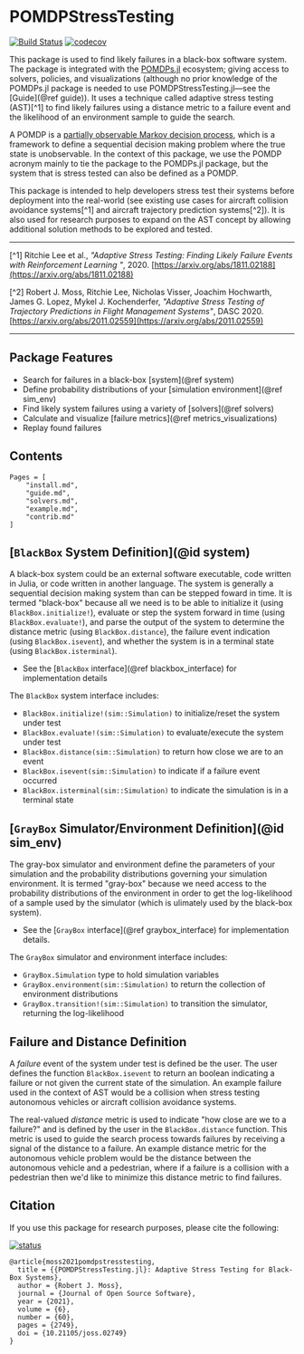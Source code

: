 # POMDPStressTesting
[![Build Status](https://github.com/sisl/POMDPStressTesting.jl/actions/workflows/CI.yml/badge.svg)](https://github.com/sisl/POMDPStressTesting.jl/actions/workflows/CI.yml) [![codecov](https://codecov.io/gh/sisl/POMDPStressTesting.jl/branch/master/graph/badge.svg)](https://codecov.io/gh/sisl/POMDPStressTesting.jl)

This package is used to find likely failures in a black-box software system.
The package is integrated with the [POMDPs.jl](https://github.com/JuliaPOMDP/POMDPs.jl) ecosystem; giving access to solvers, policies, and visualizations (although no prior knowledge of the POMDPs.jl package is needed to use POMDPStressTesting.jl—see the [Guide](@ref guide)). It uses a technique called adaptive stress testing (AST)[^1] to find likely failures using a distance metric to a failure event and the likelihood of an environment sample to guide the search.

A POMDP is a [partially observable Markov decision process](https://en.wikipedia.org/wiki/Partially_observable_Markov_decision_process), which is a framework to define a sequential decision making problem where the true state is unobservable. In the context of this package, we use the POMDP acronym mainly to tie the package to the POMDPs.jl package, but the system that is stress tested can also be defined as a POMDP.

This package is intended to help developers stress test their systems before deployment into the real-world (see existing use cases for aircraft collision avoidance systems[^1] and aircraft trajectory prediction systems[^2]). It is also used for research purposes to expand on the AST concept by allowing additional solution methods to be explored and tested.

---

[^1] Ritchie Lee et al., *"Adaptive Stress Testing: Finding Likely Failure Events with Reinforcement Learning
"*, 2020. [https://arxiv.org/abs/1811.02188](https://arxiv.org/abs/1811.02188)

[^2] Robert J. Moss, Ritchie Lee, Nicholas Visser, Joachim Hochwarth, James G. Lopez, Mykel J. Kochenderfer, *"Adaptive Stress Testing of Trajectory Predictions in Flight Management Systems"*, DASC 2020. [https://arxiv.org/abs/2011.02559](https://arxiv.org/abs/2011.02559)

---

## Package Features
- Search for failures in a black-box [system](@ref system)
- Define probability distributions of your [simulation environment](@ref sim_env)
- Find likely system failures using a variety of [solvers](@ref solvers)
- Calculate and visualize [failure metrics](@ref metrics_visualizations)
- Replay found failures


## Contents
```@contents
Pages = [
    "install.md",
    "guide.md",
    "solvers.md",
    "example.md",
    "contrib.md"
]
```

## [`BlackBox` System Definition](@id system)
A black-box system could be an external software executable, code written in Julia, or code written in another language.
The system is generally a sequential decision making system than can be stepped foward in time.
It is termed "black-box" because all we need is to be able to initialize it (using `BlackBox.initialize!`), evaluate or step the system forward in time (using `BlackBox.evaluate!`), and parse the output of the system to determine the distance metric (using `BlackBox.distance`), the failure event indication (using `BlackBox.isevent`), and whether the system is in a terminal state (using `BlackBox.isterminal`).
- See the [`BlackBox` interface](@ref blackbox_interface) for implementation details

The `BlackBox` system interface includes:
- `BlackBox.initialize!(sim::Simulation)` to initialize/reset the system under test
- `BlackBox.evaluate!(sim::Simulation)` to evaluate/execute the system under test
- `BlackBox.distance(sim::Simulation)` to return how close we are to an event
- `BlackBox.isevent(sim::Simulation)` to indicate if a failure event occurred
- `BlackBox.isterminal(sim::Simulation)` to indicate the simulation is in a terminal state


## [`GrayBox` Simulator/Environment Definition](@id sim_env)
The gray-box simulator and environment define the parameters of your simulation and the probability distributions governing your simulation environment. It is termed "gray-box" because we need access to the probability distributions of the environment in order to get the log-likelihood of a sample used by the simulator (which is ulimately used by the black-box system).
- See the [`GrayBox` interface](@ref graybox_interface) for implementation details.

The `GrayBox` simulator and environment interface includes:
- `GrayBox.Simulation` type to hold simulation variables
- `GrayBox.environment(sim::Simulation)` to return the collection of environment distributions
- `GrayBox.transition!(sim::Simulation)` to transition the simulator, returning the log-likelihood

## Failure and Distance Definition
A *failure* event of the system under test is defined be the user. The user defines the function `BlackBox.isevent` to return an boolean indicating a failure or not given the current state of the simulation. An example failure used in the context of AST would be a collision when stress testing autonomous vehicles or aircraft collision avoidance systems.

The real-valued *distance* metric is used to indicate "how close are we to a failure?" and is defined by the user in the `BlackBox.distance` function. This metric is used to guide the search process towards failures by receiving a signal of the distance to a failure. An example distance metric for the autonomous vehicle problem would be the distance between the autonomous vehicle and a pedestrian, where if a failure is a collision with a pedestrian then we'd like to minimize this distance metric to find failures.

## Citation

If you use this package for research purposes, please cite the following:

[![status](https://joss.theoj.org/papers/04dc39ea89e90938727d789a2e402b0b/status.svg)](https://joss.theoj.org/papers/04dc39ea89e90938727d789a2e402b0b)

```
@article{moss2021pomdpstresstesting,
  title = {{POMDPStressTesting.jl}: Adaptive Stress Testing for Black-Box Systems},
  author = {Robert J. Moss},
  journal = {Journal of Open Source Software},
  year = {2021},
  volume = {6},
  number = {60},
  pages = {2749},
  doi = {10.21105/joss.02749}
}
```
